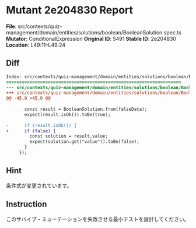 # Mutant 2e204830 Report

**File**: src/contexts/quiz-management/domain/entities/solutions/boolean/BooleanSolution.spec.ts
**Mutator**: ConditionalExpression
**Original ID**: 5491
**Stable ID**: 2e204830
**Location**: L49:11–L49:24

## Diff

```diff
Index: src/contexts/quiz-management/domain/entities/solutions/boolean/BooleanSolution.spec.ts
===================================================================
--- src/contexts/quiz-management/domain/entities/solutions/boolean/BooleanSolution.spec.ts	original
+++ src/contexts/quiz-management/domain/entities/solutions/boolean/BooleanSolution.spec.ts	mutated #5491
@@ -45,9 +45,9 @@
 
       const result = BooleanSolution.from(falseData);
       expect(result.isOk()).toBe(true);
 
-      if (result.isOk()) {
+      if (false) {
         const solution = result.value;
         expect(solution.get("value")).toBe(false);
       }
     });
```

## Hint

条件式が変更されています。

## Instruction

このサバイブ・ミューテーションを失敗させる最小テストを設計してください。
